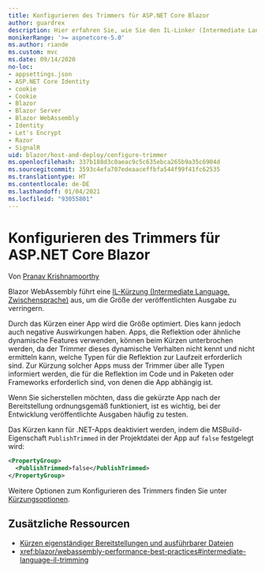 ```yaml
---
title: Konfigurieren des Trimmers für ASP.NET Core Blazor
author: guardrex
description: Hier erfahren Sie, wie Sie den IL-Linker (Intermediate Language, Zwischensprache) (Trimmer) beim Erstellen einer Blazor-App steuern.
monikerRange: '>= aspnetcore-5.0'
ms.author: riande
ms.custom: mvc
ms.date: 09/14/2020
no-loc:
- appsettings.json
- ASP.NET Core Identity
- cookie
- Cookie
- Blazor
- Blazor Server
- Blazor WebAssembly
- Identity
- Let's Encrypt
- Razor
- SignalR
uid: blazor/host-and-deploy/configure-trimmer
ms.openlocfilehash: 337b188d3c0aeac9c5c635ebca265b9a35c6904d
ms.sourcegitcommit: 3593c4efa707edeaaceffbfa544f99f41fc62535
ms.translationtype: HT
ms.contentlocale: de-DE
ms.lasthandoff: 01/04/2021
ms.locfileid: "93055801"
---
```

# <a name="configure-the-trimmer-for-aspnet-core-no-locblazor"></a>Konfigurieren des Trimmers für ASP.NET Core Blazor

Von [Pranav Krishnamoorthy](https://github.com/pranavkm)

Blazor WebAssembly führt eine [IL-Kürzung (Intermediate Language, Zwischensprache)](/dotnet/standard/managed-code#intermediate-language--execution) aus, um die Größe der veröffentlichten Ausgabe zu verringern.

Durch das Kürzen einer App wird die Größe optimiert. Dies kann jedoch auch negative Auswirkungen haben. Apps, die Reflektion oder ähnliche dynamische Features verwenden, können beim Kürzen unterbrochen werden, da der Trimmer dieses dynamische Verhalten nicht kennt und nicht ermitteln kann, welche Typen für die Reflektion zur Laufzeit erforderlich sind. Zur Kürzung solcher Apps muss der Trimmer über alle Typen informiert werden, die für die Reflektion im Code und in Paketen oder Frameworks erforderlich sind, von denen die App abhängig ist.

Wenn Sie sicherstellen möchten, dass die gekürzte App nach der Bereitstellung ordnungsgemäß funktioniert, ist es wichtig, bei der Entwicklung veröffentlichte Ausgaben häufig zu testen.

Das Kürzen kann für .NET-Apps deaktiviert werden, indem die MSBuild-Eigenschaft `PublishTrimmed` in der Projektdatei der App auf `false` festgelegt wird:

```xml
<PropertyGroup>
  <PublishTrimmed>false</PublishTrimmed>
</PropertyGroup>
```
Weitere Optionen zum Konfigurieren des Trimmers finden Sie unter [Kürzungsoptionen](/dotnet/core/deploying/trimming-options).

## <a name="additional-resources"></a>Zusätzliche Ressourcen

* [Kürzen eigenständiger Bereitstellungen und ausführbarer Dateien](/dotnet/core/deploying/trim-self-contained)
* <xref:blazor/webassembly-performance-best-practices#intermediate-language-il-trimming>
